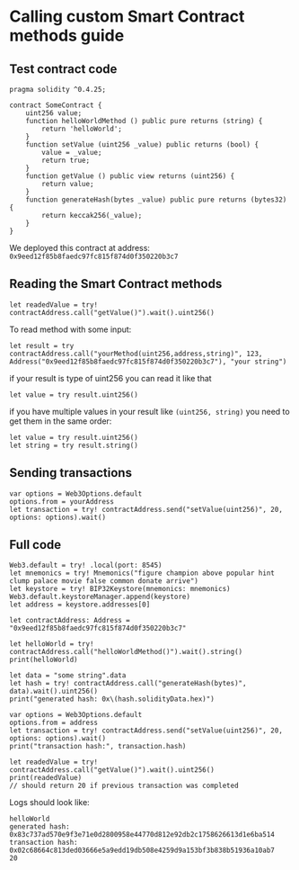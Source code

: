 # Calling custom Smart Contract methods guide

## Test contract code
```
pragma solidity ^0.4.25;

contract SomeContract {
    uint256 value;
    function helloWorldMethod () public pure returns (string) {
        return 'helloWorld';
    }
    function setValue (uint256 _value) public returns (bool) {
        value = _value;
        return true;
    }
    function getValue () public view returns (uint256) {
        return value;
    }
    function generateHash(bytes _value) public pure returns (bytes32) {
        return keccak256(_value);
    }
}
```
We deployed this contract at address:
`0x9eed12f85b8faedc97fc815f874d0f350220b3c7`

## Reading the Smart Contract methods
```
let readedValue = try! contractAddress.call("getValue()").wait().uint256()
```

To read method with some input:

```
let result = try contractAddress.call("yourMethod(uint256,address,string)", 123, Address("0x9eed12f85b8faedc97fc815f874d0f350220b3c7"), "your string")
```

if your result is type of uint256 you can read it like that

```
let value = try result.uint256()
```

if you have multiple values in your result like `(uint256, string)` you need to get them in the same order:

```
let value = try result.uint256()
let string = try result.string()
```

## Sending transactions

```
var options = Web3Options.default
options.from = yourAddress
let transaction = try! contractAddress.send("setValue(uint256)", 20, options: options).wait()
```

## Full code

```
Web3.default = try! .local(port: 8545)
let mnemonics = try! Mnemonics("figure champion above popular hint clump palace movie false common donate arrive")
let keystore = try! BIP32Keystore(mnemonics: mnemonics)
Web3.default.keystoreManager.append(keystore)
let address = keystore.addresses[0]

let contractAddress: Address = "0x9eed12f85b8faedc97fc815f874d0f350220b3c7"

let helloWorld = try! contractAddress.call("helloWorldMethod()").wait().string()
print(helloWorld)

let data = "some string".data
let hash = try! contractAddress.call("generateHash(bytes)", data).wait().uint256()
print("generated hash: 0x\(hash.solidityData.hex)")

var options = Web3Options.default
options.from = address
let transaction = try! contractAddress.send("setValue(uint256)", 20, options: options).wait()
print("transaction hash:", transaction.hash)

let readedValue = try! contractAddress.call("getValue()").wait().uint256()
print(readedValue)
// should return 20 if previous transaction was completed
```

Logs should look like:

```
helloWorld
generated hash: 0x83c737ad570e9f3e71e0d2800958e44770d812e92db2c1758626613d1e6ba514
transaction hash: 0x02c68664c813ded03666e5a9edd19db508e4259d9a153bf3b838b51936a10ab7
20
```